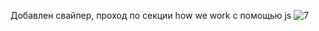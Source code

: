 Добавлен свайпер, проход по секции how we work с помощью js
![7](https://github.com/tRy-HaRd-tgn/homework_10_skillbox/assets/81766136/c5c363c6-e4b0-495d-8f20-78866ac82224)
